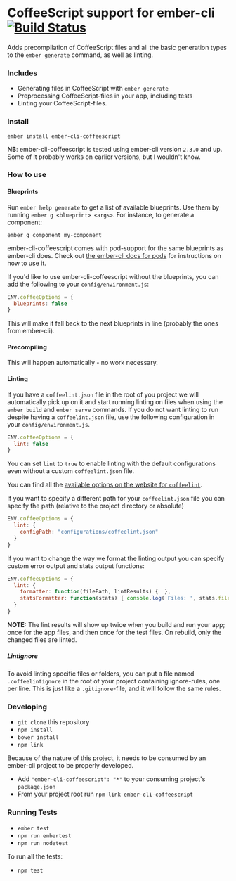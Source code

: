 # CoffeeScript support for ember-cli [![Build Status](https://travis-ci.org/kimroen/ember-cli-coffeescript.svg?branch=master)](https://travis-ci.org/kimroen/ember-cli-coffeescript)
Adds precompilation of CoffeeScript files and all the basic generation
types to the `ember generate` command, as well as linting.

### Includes
- Generating files in CoffeeScript with `ember generate`
- Preprocessing CoffeeScript-files in your app, including tests
- Linting your CoffeeScript-files.

### Install
```
ember install ember-cli-coffeescript
```

**NB**: ember-cli-coffeescript is tested using ember-cli version `2.3.0` and up. Some of it probably works on
earlier versions, but I wouldn't know.

### How to use

#### Blueprints
Run `ember help generate` to get a list of available blueprints. Use them by running `ember g <blueprint> <args>`. For instance, to generate a component:

```
ember g component my-component
```

ember-cli-coffeescript comes with pod-support for the same blueprints as ember-cli
does. Check out [the ember-cli docs for pods](https://ember-cli.com/user-guide/#using-pods)
for instructions on how to use it.

If you'd like to use ember-cli-coffeescript without the blueprints, you can add
the following to your `config/environment.js`:

```js
ENV.coffeeOptions = {
  blueprints: false
}
```

This will make it fall back to the next blueprints in line (probably the ones
from ember-cli).

#### Precompiling
This will happen automatically - no work necessary.

#### Linting
If you have a `coffeelint.json` file in the root of you project we will automatically pick up on it and start running linting on files when using the `ember build` and `ember serve` commands.
If you do not want linting to run despite having a `coffeelint.json` file, use the following configuration
in your `config/environment.js`.

```js
ENV.coffeeOptions = {
  lint: false
}
```

You can set `lint` to `true` to enable linting with the default configurations even without a custom `coffeelint.json` file.

You can find all the [available options on the website for `coffeelint`](http://www.coffeelint.org/#options).

If you want to specify a different path for your `coffeelint.json` file you can specify the path
(relative to the project directory or absolute)

```js
ENV.coffeeOptions = {
  lint: {
    configPath: "configurations/coffeelint.json"
  }
}
```

If you want to change the way we format the linting output you can specify custom error output and stats output functions:

```js
ENV.coffeeOptions = {
  lint: {
    formatter: function(filePath, lintResults) {  },
    statsFormatter: function(stats) { console.log('Files: ', stats.fileCount, "Errors: ", stats.errorCount) }
  }
}
```

**NOTE:** The lint results will show up twice when you build and run your app; once
for the app files, and then once for the test files. On rebuild, only the changed
files are linted.

##### Lintignore
To avoid linting specific files or folders, you can put a file named `.coffeelintignore`
in the root of your project containing ignore-rules, one per line. This is just like a
`.gitignore`-file, and it will follow the same rules.

### Developing
- `git clone` this repository
- `npm install`
- `bower install`
- `npm link`

Because of the nature of this project, it needs to be consumed by an ember-cli project to be properly developed.

- Add `"ember-cli-coffeescript": "*"` to your consuming project's `package.json`
- From your project root run `npm link ember-cli-coffeescript`

### Running Tests
- `ember test`
- `npm run embertest`
- `npm run nodetest`

To run all the tests:

- `npm test`

